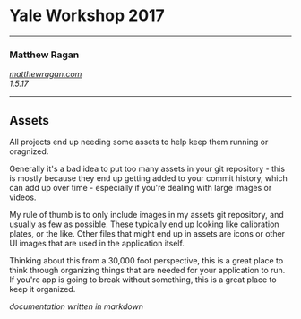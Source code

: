 # Yale Workshop 2017 #
---

### Matthew Ragan ###
_[matthewragan.com](http://matthewragan.com)_  
_1.5.17_

---
## Assets ##

All projects end up needing some assets to help keep them running or oragnized.

Generally it's a bad idea to put too many assets in your git repository - this is mostly because they end up getting added to your commit history, which can add up over time - especially if you're dealing with large images or videos.

My rule of thumb is to only include images in my assets git repository, and usually as few as possible. These typically end up looking like calibration plates, or the like. Other files that might end up in assets are icons or other UI images that are used in the application itself. 

Thinking about this from a 30,000 foot perspective, this is a great place to think through organizing things that are needed for your application to run. If you're app is going to break without something, this is a great place to keep it organized. 

_documentation written in markdown_
